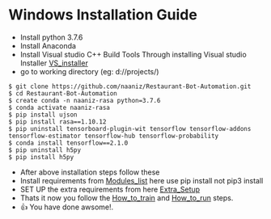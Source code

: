 # Windows Installation Guide
- Install python 3.7.6
- Install Anaconda 
- Install Visual studio C++ Build Tools Through installing Visual studio Installer [VS_installer](https://visualstudio.microsoft.com/thank-you-downloading-visual-studio/?sku=BuildTools&rel=15)
- go to working directory (eg: d://projects/)

 ```
$ git clone https://github.com/naaniz/Restaurant-Bot-Automation.git
$ cd Restaurant-Bot-Automation
$ create conda -n naaniz-rasa python=3.7.6
$ conda activate naaniz-rasa
$ pip install ujson
$ pip install rasa==1.10.12
$ pip uninstall tensorboard-plugin-wit tensorflow tensorflow-addons tensorflow-estimator tensorflow-hub tensorflow-probability
$ conda install tensorflow==2.1.0
$ pip uninstall h5py
$ pip install h5py
```
- After above installation steps follow these
- Install requirements from [Modules_list](https://github.com/naaniz/Restaurant-Bot-Automation#modules-list-append-here) here use pip install not pip3 install
- SET UP the extra requirements from here [Extra_Setup](https://github.com/naaniz/Restaurant-Bot-Automation#extra-setup)
- Thats it now you follow the [How_to_train](https://github.com/naaniz/Restaurant-Bot-Automation#how-to-train-) and 
  [How_to_run](https://github.com/naaniz/Restaurant-Bot-Automation#how-to-run) steps.
- 👍 You have done awsome!.

